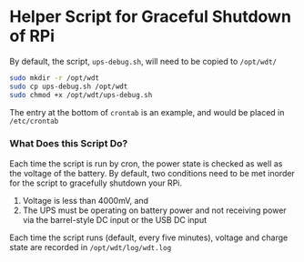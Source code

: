 # Helper Script for Graceful Shutdown of RPi

By default, the script, `ups-debug.sh`, will need to be copied to `/opt/wdt/`

```bash
sudo mkdir -r /opt/wdt
sudo cp ups-debug.sh /opt/wdt
sudo chmod +x /opt/wdt/ups-debug.sh
```

The entry at the bottom of `crontab` is an example, and would be placed in `/etc/crontab`

### What Does this Script Do?

Each time the script is run by cron, the power state is checked as well as the voltage of the battery.  By default, two conditions need to be met inorder for the script to gracefully shutdown your RPi.

1. Voltage is less than 4000mV, and
2. The UPS must be operating on battery power and not receiving power via the barrel-style DC input or the USB DC input

Each time the script runs (default, every five minutes), voltage and charge state are recorded in `/opt/wdt/log/wdt.log`

